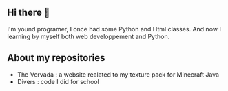 ## Hi there 👋

I'm yound programer, I once had some Python and Html classes. And now I learning by myself both web developpement and Python.

## About my repositories

- The Vervada : a website realated to my texture pack for Minecraft Java
- Divers : code I did for school



